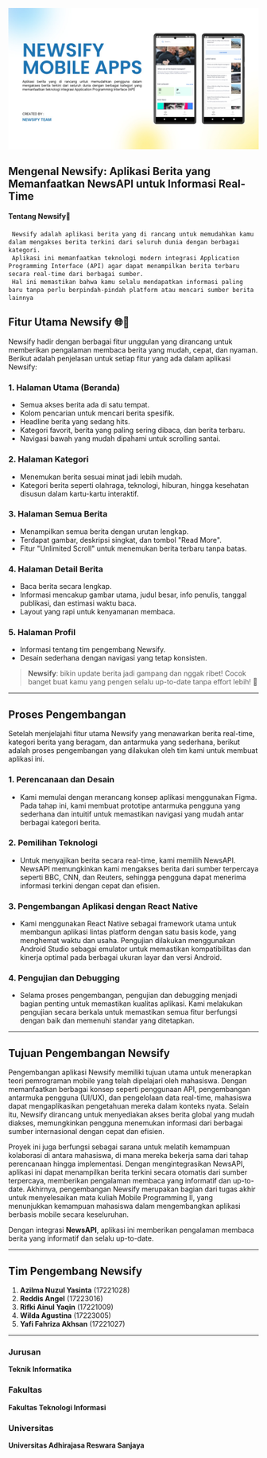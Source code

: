 ![Alt Text](https://github.com/onearsweb/newsify/blob/main/WhatsApp%20Image%202025-01-15%20at%2021.37.59_5b7c8b45.jpg)

## Mengenal Newsify: Aplikasi Berita yang Memanfaatkan NewsAPI untuk Informasi Real-Time
#### Tentang Newsify📰
     Newsify adalah aplikasi berita yang di rancang untuk memudahkan kamu dalam mengakses berita terkini dari seluruh dunia dengan berbagai kategori. 
     Aplikasi ini memanfaatkan teknologi modern integrasi Application Programming Interface (API) agar dapat menampilkan berita terbaru secara real-time dari berbagai sumber. 
     Hal ini memastikan bahwa kamu selalu mendapatkan informasi paling baru tanpa perlu berpindah-pindah platform atau mencari sumber berita lainnya

## Fitur Utama Newsify 🌐📱
Newsify hadir dengan berbagai fitur unggulan yang dirancang untuk memberikan pengalaman membaca berita yang mudah, cepat, dan nyaman. Berikut adalah penjelasan untuk setiap fitur yang ada dalam aplikasi Newsify:

### 1. Halaman Utama (Beranda)
- Semua akses berita ada di satu tempat.
- Kolom pencarian untuk mencari berita spesifik.
- Headline berita yang sedang hits.
- Kategori favorit, berita yang paling sering dibaca, dan berita terbaru.
- Navigasi bawah yang mudah dipahami untuk scrolling santai.

### 2. Halaman Kategori
- Menemukan berita sesuai minat jadi lebih mudah.
- Kategori berita seperti olahraga, teknologi, hiburan, hingga kesehatan disusun dalam kartu-kartu interaktif.

### 3. Halaman Semua Berita
- Menampilkan semua berita dengan urutan lengkap.
- Terdapat gambar, deskripsi singkat, dan tombol "Read More".
- Fitur "Unlimited Scroll" untuk menemukan berita terbaru tanpa batas.

### 4. Halaman Detail Berita
- Baca berita secara lengkap.
- Informasi mencakup gambar utama, judul besar, info penulis, tanggal publikasi, dan estimasi waktu baca.
- Layout yang rapi untuk kenyamanan membaca.

### 5. Halaman Profil
- Informasi tentang tim pengembang Newsify.
- Desain sederhana dengan navigasi yang tetap konsisten.

> **Newsify**: bikin update berita jadi gampang dan nggak ribet! Cocok banget buat kamu yang pengen selalu up-to-date tanpa effort lebih! 🚀

---

## Proses Pengembangan
Setelah menjelajahi fitur utama Newsify yang menawarkan berita real-time, kategori berita yang beragam, dan antarmuka yang sederhana, berikut adalah proses pengembangan yang dilakukan oleh tim kami untuk membuat aplikasi ini.

### 1. Perencanaan dan Desain
- Kami memulai dengan merancang konsep aplikasi menggunakan Figma. Pada tahap ini, kami membuat prototipe antarmuka pengguna yang sederhana dan intuitif untuk memastikan navigasi yang mudah antar berbagai kategori berita.

### 2. Pemilihan Teknologi
- Untuk menyajikan berita secara real-time, kami memilih NewsAPI. NewsAPI memungkinkan kami mengakses berita dari sumber terpercaya seperti BBC, CNN, dan Reuters, sehingga pengguna dapat menerima informasi terkini dengan cepat dan efisien. 

### 3. Pengembangan Aplikasi dengan React Native
- Kami menggunakan React Native sebagai framework utama untuk membangun aplikasi lintas platform dengan satu basis kode, yang menghemat waktu dan usaha. Pengujian dilakukan menggunakan Android Studio sebagai emulator untuk memastikan kompatibilitas dan kinerja optimal pada berbagai ukuran layar dan versi Android. 

### 4. Pengujian dan Debugging
- Selama proses pengembangan, pengujian dan debugging menjadi bagian penting untuk memastikan kualitas aplikasi. Kami melakukan pengujian secara berkala untuk memastikan semua fitur berfungsi dengan baik dan memenuhi standar yang ditetapkan. 

---

## Tujuan Pengembangan Newsify
Pengembangan aplikasi Newsify memiliki tujuan utama untuk menerapkan teori pemrograman mobile yang telah dipelajari oleh mahasiswa. Dengan memanfaatkan berbagai konsep seperti penggunaan API, pengembangan antarmuka pengguna (UI/UX), dan pengelolaan data real-time, mahasiswa dapat mengaplikasikan pengetahuan mereka dalam konteks nyata. Selain itu, Newsify dirancang untuk menyediakan akses berita global yang mudah diakses, memungkinkan pengguna menemukan informasi dari berbagai sumber internasional dengan cepat dan efisien. 

Proyek ini juga berfungsi sebagai sarana untuk melatih kemampuan kolaborasi di antara mahasiswa, di mana mereka bekerja sama dari tahap perencanaan hingga implementasi. Dengan mengintegrasikan NewsAPI, aplikasi ini dapat menampilkan berita terkini secara otomatis dari sumber terpercaya, memberikan pengalaman membaca yang informatif dan up-to-date. Akhirnya, pengembangan Newsify merupakan bagian dari tugas akhir untuk menyelesaikan mata kuliah Mobile Programming II, yang menunjukkan kemampuan mahasiswa dalam mengembangkan aplikasi berbasis mobile secara keseluruhan. 

Dengan integrasi **NewsAPI**, aplikasi ini memberikan pengalaman membaca berita yang informatif dan selalu up-to-date.

---

## Tim Pengembang Newsify

1. **Azilma Nuzul Yasinta** (17221028)  
2. **Reddis Angel** (17223016)  
3. **Rifki Ainul Yaqin** (17221009)  
4. **Wilda Agustina** (17223005)  
5. **Yafi Fahriza Akhsan** (17221027)  

---

### Jurusan
**Teknik Informatika**  

### Fakultas
**Fakultas Teknologi Informasi**  

### Universitas
**Universitas Adhirajasa Reswara Sanjaya**
